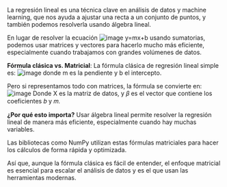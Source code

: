 La regresión lineal es una técnica clave en análisis de datos y machine learning, que nos ayuda a ajustar una recta a un conjunto de puntos, y también podemos resolverla usando álgebra lineal.

En lugar de resolver la ecuación ![image](https://github.com/user-attachments/assets/89db3c3e-3704-4279-a86a-f7a76026e33c)
y=mx+b usando sumatorias, podemos usar matrices y vectores para hacerlo mucho más eficiente, especialmente cuando trabajamos con grandes volúmenes de datos.

**Fórmula clásica vs. Matricial**:
La fórmula clásica de regresión lineal simple es: ![image](https://github.com/user-attachments/assets/b21a1896-82ba-4443-8518-45f976e3cf06)
donde m es la pendiente y b el intercepto.

Pero si representamos todo con matrices, la fórmula se convierte en: ![image](https://github.com/user-attachments/assets/1718295e-5369-46c6-8154-5defa27e8e89)
Donde X es la matriz de datos, y 𝛽 es el vector que contiene los coeficientes 𝑏 y 𝑚.

**¿Por qué esto importa?**
Usar álgebra lineal permite resolver la regresión lineal de manera más eficiente, especialmente cuando hay muchas variables.

Las bibliotecas como NumPy utilizan estas fórmulas matriciales para hacer los cálculos de forma rápida y optimizada.

Así que, aunque la fórmula clásica es fácil de entender, el enfoque matricial es esencial para escalar el análisis de datos y es el que usan las herramientas modernas.
